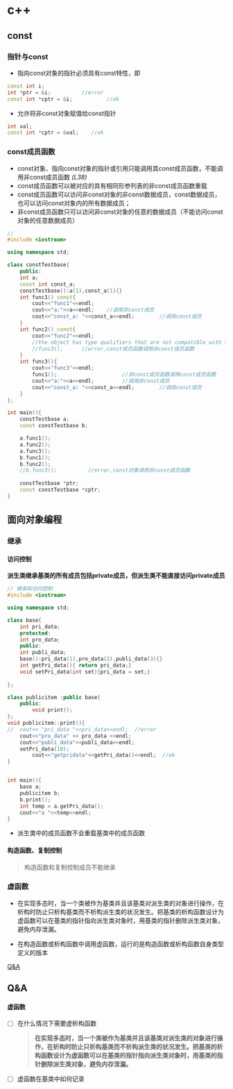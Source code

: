 # c++

## const

### 指针与const

- 指向const对象的指针必须具有const特性，即

```c++
const int i;
int *ptr = &i;			//error
const int *cptr = &i;			//ok
```

- 允许将非const对象赋值给const指针

```c++
int val;
const int *cptr = &val;    //ok
```

### const成员函数

- const对象、指向const对象的指针或引用只能调用其const成员函数，不能调用非const成员函数  *(L38)*
- const成员函数可以被对应的具有相同形参列表的非const成员函数重载
- const成员函数可以访问非const对象的非const数据成员，const数据成员，也可以访问const对象内的所有数据成员；
- 非const成员函数只可以访问非const对象的任意的数据成员（不能访问const对象的任意数据成员）

```c++
//
#include <iostream>

using namespace std;

class constTestbase{
    public:
    int a;
    const int const_a;
    constTestbase():a(1),const_a(1){}
    int func1() const{
        cout<<"func1"<<endl;
        cout<<"a:"<<a<<endl;    //调用非const成员
        cout<<"const_a: "<<const_a<<endl;        //调用const成员
    }
    int func2() const{
        cout<<"func2"<<endl;
        //the object has type qualifiers that are not compatible with the member function "constTestbase::func3" -- object type is: const constTestbase
        //func3();      //error,const成员函数调用非const成员函数 
    }
    int func3(){
        cout<<"func3"<<endl;
        func1();                     //非const成员函数调用const成员函数
        cout<<"a:"<<a<<endl;         //调用非const成员
        cout<<"const_a: "<<const_a<<endl;        //调用const成员
    }
};

int main(){
    constTestbase a;
    const constTestbase b;

    a.func1();
    a.func2();
    a.func3();
    b.func1();
    b.func2();
    //b.func3();          //error,const对象调用非const成员函数
 
    constTestbase *ptr;
    const constTestbase *cptr;    
}
```



## 面向对象编程
### 继承
#### 访问控制
**派生类继承基类的所有成员包括private成员，但派生类不能直接访问private成员**
```c++ 	
// 继承和访问控制
#include <iostream>

using namespace std;

class base{
	int pri_data;
	protected:
	int pro_data;
	public:
	int publi_data;
	base():pri_data(1),pro_data(2),publi_data(3){}
	int getPri_data(){ return pri_data;}
	void setPri_data(int set){pri_data = set;}
	
};

class publicitem :public base{
	public:
		void print();
};
void publicitem::print(){
//	cout<< "pri_data "<<pri_data<<endl;  //error
	cout<<"pro_data" << pro_data <<endl;
	cout<<"publi_data"<<publi_data<<endl;
	setPri_data(10);
        cout<<"getpridata"<<getPri_data()<<endl;  //ok
}


int main(){
	base a;
	publicitem b;
	b.print();
	int temp = a.getPri_data();
	cout<<"a "<<temp<<endl;
}
```
- 派生类中的成员函数不会重载基类中的成员函数

#### 构造函数、复制控制
> 构造函数和复制控制成员不能继承

### 虚函数

- 在实现多态时，当一个类被作为基类并且该基类对派生类的对象进行操作，在析构时防止只析构基类而不析构派生类的状况发生。把基类的析构函数设计为虚函数可以在基类的指针指向派生类对象时，用基类的指针删除派生类对象，避免内存泄漏。  

- 在构造函数或析构函数中调用虚函数，运行的是构造函数或析构函数自身类型定义的版本

[Q&A](#虚函数)

## Q&A

#### 虚函数

- [ ] 在什么情况下需要虚析构函数

  > **在实现多态时，当一个类被作为基类并且该基类对派生类的对象进行操作，在析构时防止只析构基类而不析构派生类的状况发生。把基类的析构函数设计为虚函数可以在基类的指针指向派生类对象时，用基类的指针删除派生类对象，避免内存泄漏。** 

- [ ] 虚函数在基类中如何记录


